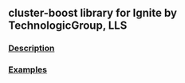 ## cluster-boost library for Ignite by TechnologicGroup, LLS

### [Description](/cluster-boost)
### [Examples](/cluster-boost-examples)
